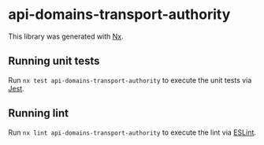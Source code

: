 # api-domains-transport-authority

This library was generated with [Nx](https://nx.dev).

## Running unit tests

Run `nx test api-domains-transport-authority` to execute the unit tests via [Jest](https://jestjs.io).

## Running lint

Run `nx lint api-domains-transport-authority` to execute the lint via [ESLint](https://eslint.org/).
